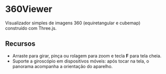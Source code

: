 # 360Viewer

Visualizador simples de imagens 360 (equiretangular e cubemap) construído com Three.js.

## Recursos

- Arraste para girar, pinça ou rolagem para zoom e tecla **F** para tela cheia.
- Suporte a giroscópio em dispositivos móveis: após tocar na tela, o panorama acompanha a orientação do aparelho.

